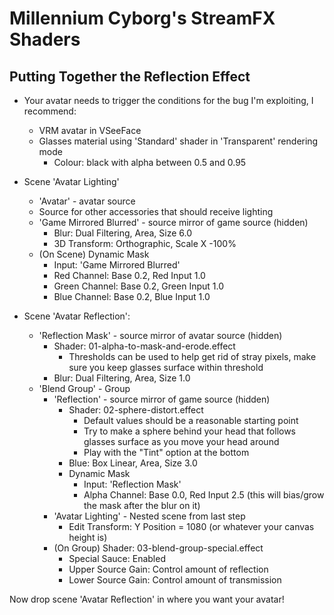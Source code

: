 # Millennium Cyborg's StreamFX Shaders

##  Putting Together the Reflection Effect

- Your avatar needs to trigger the conditions for the bug I'm exploiting,
  I recommend:
  - VRM avatar in VSeeFace
  - Glasses material using 'Standard' shader in 'Transparent' rendering mode
    - Colour: black with alpha between 0.5 and 0.95

- Scene 'Avatar Lighting'
  - 'Avatar' - avatar source
  - Source for other accessories that should receive lighting
  - 'Game Mirrored Blurred' - source mirror of game source (hidden)
    - Blur: Dual Filtering, Area, Size 6.0
    - 3D Transform: Orthographic, Scale X -100%
  - (On Scene) Dynamic Mask
    - Input: 'Game Mirrored Blurred'
    - Red Channel: Base 0.2, Red Input 1.0
    - Green Channel: Base 0.2, Green Input 1.0
    - Blue Channel: Base 0.2, Blue Input 1.0
- Scene 'Avatar Reflection':
  - 'Reflection Mask' - source mirror of avatar source (hidden)
    - Shader: 01-alpha-to-mask-and-erode.effect
      - Thresholds can be used to help get rid of stray pixels, make sure you keep glasses surface within threshold
    - Blur: Dual Filtering, Area, Size 1.0
  - 'Blend Group' - Group
    - 'Reflection' - source mirror of game source (hidden)
      - Shader: 02-sphere-distort.effect
        - Default values should be a reasonable starting point
        - Try to make a sphere behind your head that follows glasses surface as you move your head around
        - Play with the "Tint" option at the bottom
      - Blue: Box Linear, Area, Size 3.0
      - Dynamic Mask
        - Input: 'Reflection Mask'
        - Alpha Channel: Base 0.0, Red Input 2.5 (this will bias/grow the mask after the blur on it)
    - 'Avatar Lighting' - Nested scene from last step
      - Edit Transform: Y Position = 1080 (or whatever your canvas height is)
    - (On Group) Shader: 03-blend-group-special.effect
      - Special Sauce: Enabled
      - Upper Source Gain: Control amount of reflection
      - Lower Source Gain: Control amount of transmission

Now drop scene 'Avatar Reflection' in where you want your avatar!